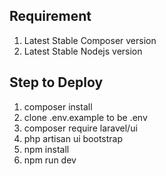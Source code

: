 ## Requirement
1. Latest Stable Composer version
2. Latest Stable Nodejs version

## Step to Deploy
1. composer install
2. clone .env.example to be .env
3. composer require laravel/ui
4. php artisan ui bootstrap
5. npm install
6. npm run dev